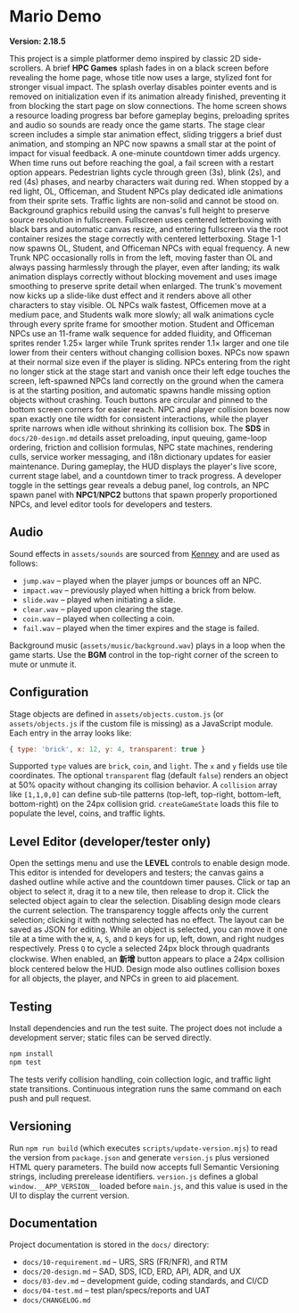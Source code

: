 # Mario Demo


**Version: 2.18.5**

This project is a simple platformer demo inspired by classic 2D side-scrollers. A brief **HPC Games** splash fades in on a black screen before revealing the home page, whose title now uses a large, stylized font for stronger visual impact. The splash overlay disables pointer events and is removed on initialization even if its animation already finished, preventing it from blocking the start page on slow connections. The home screen shows a resource loading progress bar before gameplay begins, preloading sprites and audio so sounds are ready once the game starts. The stage clear screen includes a simple star animation effect, sliding triggers a brief dust animation, and stomping an NPC now spawns a small star at the point of impact for visual feedback. A one-minute countdown timer adds urgency. When time runs out before reaching the goal, a fail screen with a restart option appears. Pedestrian lights cycle through green (3s), blink (2s), and red (4s) phases, and nearby characters wait during red. When stopped by a red light, OL, Officeman, and Student NPCs play dedicated idle animations from their sprite sets. Traffic lights are non-solid and cannot be stood on. Background graphics rebuild using the canvas's full height to preserve source resolution in fullscreen. Fullscreen uses centered letterboxing with black bars and automatic canvas resize, and entering fullscreen via the root container resizes the stage correctly with centered letterboxing. Stage 1-1 now spawns OL, Student, and Officeman NPCs with equal frequency. A new Trunk NPC occasionally rolls in from the left, moving faster than OL and always passing harmlessly through the player, even after landing; its walk animation displays correctly without blocking movement and uses image smoothing to preserve sprite detail when enlarged. The trunk's movement now kicks up a slide-like dust effect and it renders above all other characters to stay visible. OL NPCs walk fastest, Officemen move at a medium pace, and Students walk more slowly; all walk animations cycle through every sprite frame for smoother motion. Student and Officeman NPCs use an 11-frame walk sequence for added fluidity, and Officeman sprites render 1.25× larger while Trunk sprites render 1.1× larger and one tile lower from their centers without changing collision boxes. NPCs now spawn at their normal size even if the player is sliding. NPCs entering from the right no longer stick at the stage start and vanish once their left edge touches the screen, left-spawned NPCs land correctly on the ground when the camera is at the starting position, and automatic spawns handle missing option objects without crashing. Touch buttons are circular and pinned to the bottom screen corners for easier reach. NPC and player collision boxes now span exactly one tile width for consistent interactions, while the player sprite narrows when idle without shrinking its collision box. The **SDS** in `docs/20-design.md` details asset preloading, input queuing, game-loop ordering, friction and collision formulas, NPC state machines, rendering culls, service worker messaging, and i18n dictionary updates for easier maintenance.
During gameplay, the HUD displays the player's live score, current stage label, and a countdown timer to track progress. A developer toggle in the settings gear reveals a debug panel, log controls, an NPC spawn panel with **NPC1**/**NPC2** buttons that spawn properly proportioned NPCs, and level editor tools for developers and testers.

## Audio

Sound effects in `assets/sounds` are sourced from [Kenney](https://kenney.nl/assets) and are used as follows:

- `jump.wav` – played when the player jumps or bounces off an NPC.
- `impact.wav` – previously played when hitting a brick from below.
- `slide.wav` – played when initiating a slide.
- `clear.wav` – played upon clearing the stage.
- `coin.wav` – played when collecting a coin.
- `fail.wav` – played when the timer expires and the stage is failed.

Background music (`assets/music/background.wav`) plays in a loop when the game starts. Use the **BGM** control in the top-right corner of the screen to mute or unmute it.

## Configuration

Stage objects are defined in `assets/objects.custom.js` (or `assets/objects.js` if the custom file is missing) as a JavaScript module. Each entry in the array looks like:

```js
{ type: 'brick', x: 12, y: 4, transparent: true }
```

Supported `type` values are `brick`, `coin`, and `light`. The `x` and `y` fields use tile coordinates. The optional `transparent` flag (default `false`) renders an object at 50% opacity without changing its collision behavior. A `collision` array like `[1,1,0,0]` can define sub-tile patterns (top-left, top-right, bottom-left, bottom-right) on the 24px collision grid. `createGameState` loads this file to populate the level, coins, and traffic lights.

## Level Editor (developer/tester only)

Open the settings menu and use the **LEVEL** controls to enable design mode. This editor is intended for developers and testers; the canvas gains a dashed outline while active and the countdown timer pauses. Click or tap an object to select it, drag it to a new tile, then release to drop it. Click the selected object again to clear the selection. Disabling design mode clears the current selection. The transparency toggle affects only the current selection; clicking it with nothing selected has no effect. The layout can be saved as JSON for editing.
While an object is selected, you can move it one tile at a time with the `W`, `A`, `S`, and `D` keys for up, left, down, and right nudges respectively.
Press `Q` to cycle a selected 24px block through quadrants clockwise.
When enabled, an **新增** button appears to place a 24px collision block centered below the HUD. Design mode also outlines collision boxes for all objects, the player, and NPCs in green to aid placement.

## Testing

Install dependencies and run the test suite. The project does not include a development server; static files can be served directly.

```sh
npm install
npm test
```

The tests verify collision handling, coin collection logic, and traffic light state transitions. Continuous integration runs the same command on each push and pull request.

## Versioning

Run `npm run build` (which executes `scripts/update-version.mjs`) to read the version from `package.json` and generate `version.js` plus versioned HTML query parameters. The build now accepts full Semantic Versioning strings, including prerelease identifiers. `version.js` defines a global `window.__APP_VERSION__` loaded before `main.js`, and this value is used in the UI to display the current version.

## Documentation

Project documentation is stored in the `docs/` directory:

- `docs/10-requirement.md` – URS, SRS (FR/NFR), and RTM
- `docs/20-design.md` – SAD, SDS, ICD, ERD, API, ADR, and UX
- `docs/03-dev.md` – development guide, coding standards, and CI/CD
- `docs/04-test.md` – test plan/specs/reports and UAT
- `docs/CHANGELOG.md`

